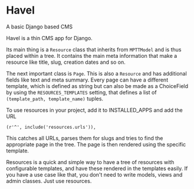 Havel
=====
A basic Django based CMS

Havel is a thin CMS app for Django.

Its main thing is a `Resource` class that inherits from `MPTTModel` and is thus
placed within a tree. It contains the main meta information that make a resource
like title, slug, creation dates and so on.

The next important class is `Page`. This is also a `Resource` and has additional
fields like text and meta summary. Every page can have a different template, which
is defined as string but can also be made as a ChoiceField by using the 
`RESOURCES_TEMPLATES` setting, that defines a list of `(template_path, template_name)`
tuples.

To use resources in your project, add it to INSTALLED_APPS and add the URL

    (r'^', include('resources.urls')),

This catches all URLs, parses them for slugs and tries to find the appropriate
page in the tree. The page is then rendered using the specific template.

Resources is a quick and simple way to have a tree of resources with configurable
templates, and have these rendered in the templates easily. If you have a use case
like that, you don't need to write models, views and admin classes. Just use
resources.
